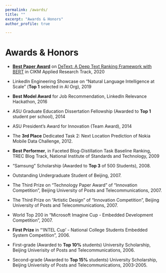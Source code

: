 ```yaml
---
permalink: /awards/
title: ""
excerpt: "Awards & Honors"
author_profile: true

---
```

# <i class="fa fa-fw fa-trophy"></i> Awards & Honors

* [**Best Paper Award**](https://nini2yoyo.github.io/huiji-gao/files/DeText_cikm2020-award-cert_p4.pdf) on [DeText: A Deep Text Ranking Framework with BERT](https://dl.acm.org/doi/10.1145/3340531.3412699) in CIKM Applied Research Track, 2020

* LinkedIn Engineering Showcase on “Natural Language Intelligence at Scale” (**Top 1** selected in AI Org), 2019

* **Best Model Award** for Job Recommendation, LinkedIn Relevance Hackathon, 2016

* ASU Graduate Education Dissertation Fellowship (Awarded to **Top 1** student per school), 2014

* ASU President’s Award for Innovation (Team Award), 2014

* The **3rd Place** Dedicated Task 2: Next Location Prediction of Nokia Mobile Data Challenge, 2012.

*	**Best Performer**, in Faceted Blog-Distillation Task Baseline Ranking, TREC Blog Track, National Institute of Standards and Technology, 2009

* “Samsung” Scholarship (Awarded to **Top 3** of 500 Students), 2008.

*	Outstanding Undergraduate Student of Beijing, 2007.

*	The Third Prize on “Technology Paper Award” of “Innovation Competition”, Beijing University of Posts and Telecommunications, 2007.

*	The Third Prize on “Artistic Design” of “Innovation Competition”, Beijing University of Posts and Telecommunications, 2007.

*	World Top 200 in “Microsoft Imagine Cup - Embedded Development Competition”, 2007.

* **First Prize** in “‘INTEL Cup’ - National College Students Embedded System Competition”, 2006.

* First-grade (Awarded to **Top 10%** students) University Scholarship, Beijing Univerisity of Posts and Telecommunications, 2006.

*	Second-grade (Awarded to **Top 15%** students) University Scholarship, Beijing Univerisity of Posts and Telecommunications, 2003-2005.

